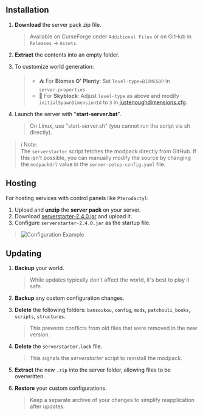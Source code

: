 ## Installation

1) **Download** the server pack zip file.
    > Available on CurseForge under `Additional Files` or on GitHub in `Releases` -> `Assets`.

2) **Extract** the contents into an empty folder.

3) To customize world generation:
    > - ⛺ For **Biomes O' Plenty**: Set `level-type=BIOMESOP` in `server.properties`.
    > - 🌌 For **Skyblock**: Adjust `level-type` as above and modify `initialSpawnDimensionId` to `3` in [justenoughdimensions.cfg](config/justenoughdimensions/justenoughdimensions.cfg).

4) Launch the server with "**start-server.bat**".
    > On Linux, use "start-server.sh" (you cannot run the script via sh directly).

> ℹ Note:  
> The `serverstarter` script fetches the modpack directly from GitHub. If this isn't possible, you can manually modify the source by changing the `modpackUrl` value in the `server-setup-config.yaml` file.

## Hosting

For hosting services with control panels like `Pterodactyl`:

1. Upload and **unzip** the **server pack** on your server.
2. Download [serverstarter-2.4.0.jar](https://github.com/EnigmaticaModpacks/ServerStarter/releases/tag/v2.4.0) and upload it.
3. Configure `serverstarter-2.4.0.jar` as the startup file.
  > ![Configuration Example](https://i.imgur.com/zP8gAUk.png)

## Updating

1) **Backup** your world.
    > While updates typically don't affect the world, it's best to play it safe.

2) **Backup** any custom configuration changes.

3) **Delete** the following folders: `bansoukou`, `config`, `mods`, `patchouli_books`, `scripts`, `structures`.
    > This prevents conflicts from old files that were removed in the new version.

4) **Delete** the `serverstarter.lock` file.
    > This signals the *serverstarter* script to reinstall the modpack.

5) **Extract** the new `.zip` into the server folder, allowing files to be overwritten.

6) **Restore** your custom configurations.
    > Keep a separate archive of your changes to simplify reapplication after updates.
